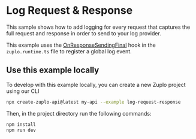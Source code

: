 # Log Request & Response

This sample shows how to add logging for every request that captures the full request and response in order to send to your log provider.

This example uses the [OnResponseSendingFinal](https://zuplo.com/docs/articles/runtime-extensions#hooks-onresponsesendingfinal) hook in the `zuplo.runtime.ts` file to register a global log event.

## Use this example locally

To develop with this example locally, you can create a new Zuplo project using our CLI

```bash
npx create-zuplo-api@latest my-api --example log-request-response
```
Then, in the project directory run the following commands:

```bash
npm install
npm run dev
```
